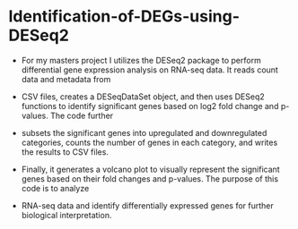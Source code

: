 # Identification-of-DEGs-using-DESeq2
+ For my masters project I utilizes the DESeq2 package to perform differential gene expression analysis on RNA-seq data. It reads count data and metadata from
  
+ CSV files, creates a DESeqDataSet object, and then uses DESeq2 functions to identify significant genes based on log2 fold change and p-values. The code further
  
+ subsets the significant genes into upregulated and downregulated categories, counts the number of genes in each category, and writes the results to CSV files.
  
+ Finally, it generates a volcano plot to visually represent the significant genes based on their fold changes and p-values. The purpose of this code is to analyze
  
+ RNA-seq data and identify differentially expressed genes for further biological interpretation.
